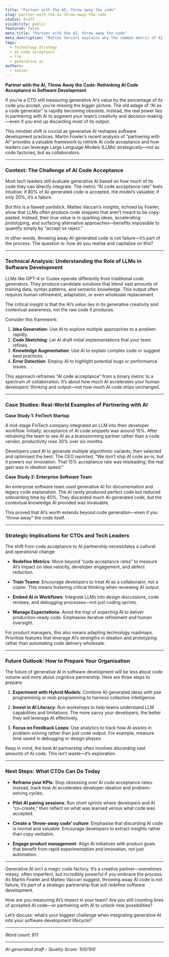 ```yaml
---
title: "Partner with the AI, throw away the code"
slug: partner-with-the-ai-throw-away-the-code
status: draft
visibility: public
featured: false
meta_title: "Partner with the AI, throw away the code"
meta_description: "Matteo Vaccari explains why the common metric of AI code acceptance has a big hole, and how an LLM can be valuable even if you throw away its code."
tags:
  - Technology Strategy
  - ai code acceptance
  - llm
  - generative ai
authors:
  - xavier
---
```


**Partner with the AI, Throw Away the Code: Rethinking AI Code Acceptance in Software Development**

If you’re a CTO still measuring generative AI’s value by the percentage of its code you accept, you’re missing the bigger picture. The old adage of “AI as a code generator” is rapidly becoming obsolete. Instead, the real power lies in partnering with AI to augment your team’s creativity and decision-making—even if you end up discarding most of its output.

This mindset shift is crucial as generative AI reshapes software development practices. Martin Fowler’s recent analysis of “partnering with AI” provides a valuable framework to rethink AI code acceptance and how leaders can leverage Large Language Models (LLMs) strategically—not as code factories, but as collaborators.

---

### Context: The Challenge of AI Code Acceptance

Most tech leaders still evaluate generative AI based on how much of its code they can directly integrate. The metric “AI code acceptance rate” feels intuitive: if 80% of AI-generated code is accepted, the model’s valuable; if only 20%, it’s a failure.

But this is a flawed yardstick. Matteo Vaccari’s insights, echoed by Fowler, show that LLMs often produce code snippets that aren’t meant to be copy-pasted. Instead, their true value is in sparking ideas, accelerating prototyping, and surfacing alternative approaches—benefits impossible to quantify simply by “accept vs reject.”

In other words, throwing away AI-generated code is not failure—it’s part of the process. The question is: how do you realise and capitalise on this?

---

### Technical Analysis: Understanding the Role of LLMs in Software Development

LLMs like GPT-4 or Codex operate differently from traditional code generators. They produce candidate solutions that blend vast amounts of training data, syntax patterns, and semantic knowledge. This output often requires human refinement, adaptation, or even wholesale replacement.

The critical insight is that the AI’s *value* lies in its generative creativity and contextual awareness, not the raw code it produces.

Consider this framework:

1. **Idea Generation**: Use AI to explore multiple approaches to a problem rapidly.
2. **Code Sketching**: Let AI draft initial implementations that your team refines.
3. **Knowledge Augmentation**: Use AI to explain complex code or suggest best practices.
4. **Error Detection**: Employ AI to highlight potential bugs or performance issues.

This approach reframes “AI code acceptance” from a binary metric to a spectrum of collaboration. It’s about how much AI accelerates your human developers’ thinking and output—not how much AI code ships unchanged.

---

### Case Studies: Real-World Examples of Partnering with AI

**Case Study 1: FinTech Startup**

A mid-stage FinTech company integrated an LLM into their developer workflow. Initially, acceptance of AI code snippets was around 15%. After retraining the team to see AI as a brainstorming partner rather than a code vendor, productivity rose 30% over six months.

Developers used AI to generate multiple algorithmic variants, then selected and optimised the best. The CEO reported, “We don’t ship AI code as-is, but it powers our innovation. That 15% acceptance rate was misleading; the real gain was in ideation speed.”

**Case Study 2: Enterprise Software Team**

An enterprise software team used generative AI for documentation and legacy code explanation. The AI rarely produced perfect code but reduced onboarding time by 40%. They discarded much AI-generated code, but the contextual knowledge AI provided was invaluable.

This proved that AI’s worth extends beyond code generation—even if you "throw away" the code itself.

---

### Strategic Implications for CTOs and Tech Leaders

The shift from code acceptance to AI partnership necessitates a cultural and operational change:

- **Redefine Metrics**: Move beyond “code acceptance rates” to measure AI’s impact on idea velocity, developer engagement, and defect reduction.
  
- **Train Teams**: Encourage developers to treat AI as a collaborator, not a copier. This means fostering critical thinking when reviewing AI output.
  
- **Embed AI in Workflows**: Integrate LLMs into design discussions, code reviews, and debugging processes—not just coding sprints.
  
- **Manage Expectations**: Avoid the trap of expecting AI to deliver production-ready code. Emphasise iterative refinement and human oversight.

For product managers, this also means adapting technology roadmaps. Prioritise features that leverage AI’s strengths in ideation and prototyping rather than automating code delivery wholesale.

---

### Future Outlook: How to Prepare Your Organisation

The future of generative AI in software development will be less about code volume and more about cognitive partnership. Here are three steps to prepare:

1. **Experiment with Hybrid Models**: Combine AI-generated ideas with pair programming or mob programming to harness collective intelligence.

2. **Invest in AI Literacy**: Run workshops to help teams understand LLM capabilities and limitations. The more savvy your developers, the better they will leverage AI effectively.

3. **Focus on Feedback Loops**: Use analytics to track how AI assists in problem-solving rather than just code output. For example, measure time saved in debugging or design phases.

Keep in mind, the best AI partnership often involves *discarding* vast amounts of AI code. This isn’t waste—it’s exploration.

---

### Next Steps: What CTOs Can Do Today

- **Reframe your KPIs**: Stop obsessing over AI code acceptance rates. Instead, track how AI accelerates developer ideation and problem-solving cycles.
  
- **Pilot AI pairing sessions**: Run short sprints where developers and AI “co-create,” then reflect on what was learned versus what code was accepted.

- **Create a ‘throw-away code’ culture**: Emphasise that discarding AI code is normal and valuable. Encourage developers to extract insights rather than copy verbatim.

- **Engage product management**: Align AI initiatives with product goals that benefit from rapid experimentation and innovation, not just automation.

---

Generative AI isn’t a magic code factory. It’s a creative partner—sometimes messy, often imperfect, but incredibly powerful if you embrace the process. As Martin Fowler and Matteo Vaccari suggest, throwing away AI code is not failure; it’s part of a strategic partnership that will redefine software development.

How are you measuring AI’s impact in your team? Are you still counting lines of accepted AI code—or partnering with AI to unlock new possibilities?

Let’s discuss: what’s your biggest challenge when integrating generative AI into your software development lifecycle?

---

*Word count: 811*

---

*AI-generated draft - Quality Score: 100/100*